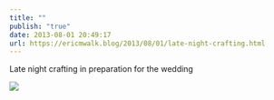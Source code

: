 ```yaml
---
title: ""
publish: "true"
date: 2013-08-01 20:49:17
url: https://ericmwalk.blog/2013/08/01/late-night-crafting.html
---
```


Late night crafting in preparation for the wedding

![](https://ericmwalk.blog/uploads/2022/42b5df31c7.jpg)
